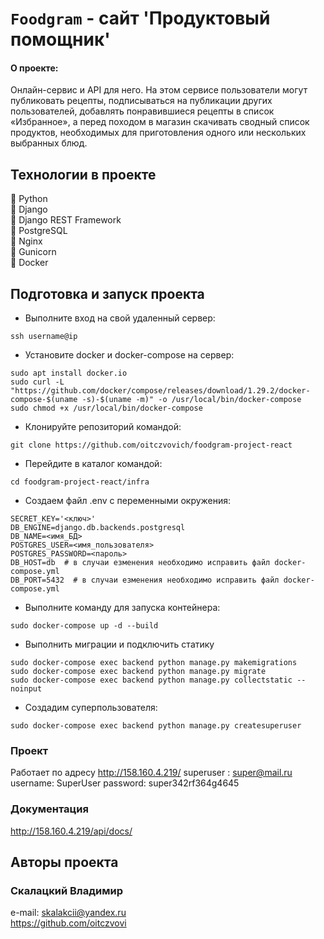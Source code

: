 # `Foodgram` - сайт 'Продуктовый помощник'
#### О проекте:
 Онлайн-сервис и API для него. На этом сервисе пользователи могут публиковать рецепты, подписываться на публикации других пользователей, добавлять понравившиеся рецепты в список «Избранное», а перед походом в магазин скачивать сводный список продуктов, необходимых для приготовления одного или нескольких выбранных блюд.
 

## Технологии в проекте<br>
🔹 Python<br>
🔹 Django<br>
🔹 Django REST Framework<br>
🔹 PostgreSQL<br>
🔹 Nginx<br>
🔹 Gunicorn<br>
🔹 Docker<br>

## Подготовка и запуск проекта

- Выполните вход на свой удаленный сервер:
```
ssh username@ip
```
- Установите docker и docker-compose на сервер:
```
sudo apt install docker.io 
sudo curl -L "https://github.com/docker/compose/releases/download/1.29.2/docker-compose-$(uname -s)-$(uname -m)" -o /usr/local/bin/docker-compose
sudo chmod +x /usr/local/bin/docker-compose

```

- Клонируйте репозиторий командой:
```
git clone https://github.com/oitczvovich/foodgram-project-react
``` 
- Перейдите в каталог командой:
```
cd foodgram-project-react/infra
```
- Создаем файл .env с переменными окружения:
```
SECRET_KEY='<ключ>'
DB_ENGINE=django.db.backends.postgresql
DB_NAME=<имя_БД>
POSTGRES_USER=<имя_пользователя>
POSTGRES_PASSWORD=<пароль>
DB_HOST=db  # в случаи езменения необходимо исправить файл docker-compose.yml 
DB_PORT=5432  # в случаи езменения необходимо исправить файл docker-compose.yml 
```
- Выполните команду для запуска контейнера:
```
sudo docker-compose up -d --build
``` 
- Выполнить миграции и подключить статику
```
sudo docker-compose exec backend python manage.py makemigrations
sudo docker-compose exec backend python manage.py migrate
sudo docker-compose exec backend python manage.py collectstatic --noinput
``` 
- Создадим суперпользователя:
```
sudo docker-compose exec backend python manage.py createsuperuser
``` 
### Проект
Работает по адресу http://158.160.4.219/
superuser : super@mail.ru
username: SuperUser
password: super342rf364g4645

### Документация
http://158.160.4.219/api/docs/


## Авторы проекта
### Скалацкий Владимир
e-mail: skalakcii@yandex.ru<br>
https://github.com/oitczvovi